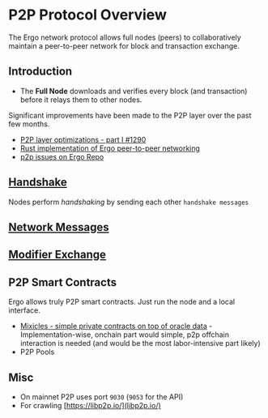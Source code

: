 # P2P Protocol Overview

The Ergo network protocol allows full nodes (peers) to collaboratively maintain a peer-to-peer network for block and transaction exchange.

## Introduction

- The **Full Node** downloads and verifies every block (and transaction) before it relays them to other nodes. 

Significant improvements have been made to the P2P layer over the past few months.

- [P2P layer optimizations - part I #1290](https://github.com/ergoplatform/ergo/pull/1290)
- [Rust implementation of Ergo peer-to-peer networking](https://github.com/ergoplatform/ergo-p2p)
- [p2p issues on Ergo Repo](https://github.com/ergoplatform/ergo/issues?q=p2p)

## [Handshake](/dev/p2p/p2p-handshake)


Nodes perform *handshaking* by sending each other `handshake messages`

## [Network Messages](/dev/p2p/network)

## [Modifier Exchange](/dev/p2p/modifiers)

## P2P Smart Contracts

Ergo allows truly P2P smart contracts. Just run the node and a local interface.


- [Mixicles - simple private contracts on top of oracle data](https://research.chain.link/mixicles.pdf) - Implementation-wise, onchain part would simple, p2p offchain interaction is needed (and would be the most labor-intensive part likely)
- P2P Pools

## Misc

- On mainnet P2P uses port `9030` (`9053` for the API)
- For crawling [https://libp2p.io/](libp2p.io/)

